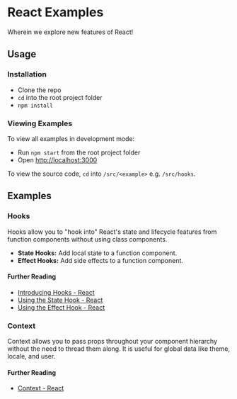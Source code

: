 # React Examples
Wherein we explore new features of React!

## Usage

### Installation
* Clone the repo
* `cd` into the root project folder
* `npm install`

### Viewing Examples
To view all examples in development mode:
* Run `npm start` from the root project folder
* Open [http://localhost:3000](http://localhost:3000)

To view the source code, `cd` into `/src/<example>` e.g. `/src/hooks`.

## Examples

### Hooks
Hooks allow you to "hook into" React's state and lifecycle features from function components without using class components.

* **State Hooks:** Add local state to a function component.
* **Effect Hooks:** Add side effects to a function component.

#### Further Reading
* [Introducing Hooks - React](https://reactjs.org/docs/hooks-intro.html)
* [Using the State Hook - React](https://reactjs.org/docs/hooks-state.html)
* [Using the Effect Hook - React](https://reactjs.org/docs/hooks-effect.html)

### Context
Context allows you to pass props throughout your component hierarchy without the need to thread them along. It is useful for global data like theme, locale, and user.

#### Further Reading
* [Context - React](https://reactjs.org/docs/context.html)
